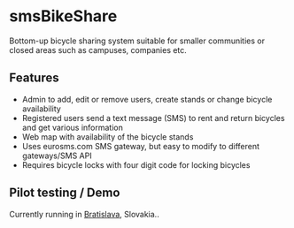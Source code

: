 smsBikeShare
============
Bottom-up bicycle sharing system suitable for smaller communities or closed areas such as campuses, companies etc.

Features
----------
* Admin to add, edit or remove users, create stands or change bicycle availability
* Registered users send a text message (SMS) to rent and return bicycles and get various information
* Web map with availability of the bicycle stands
* Uses eurosms.com SMS gateway, but easy to modify to different gateways/SMS API
* Requires bicycle locks with four digit code for locking bicycles

Pilot testing / Demo
---------
Currently running in [Bratislava](http://whitebikes.info), Slovakia..
